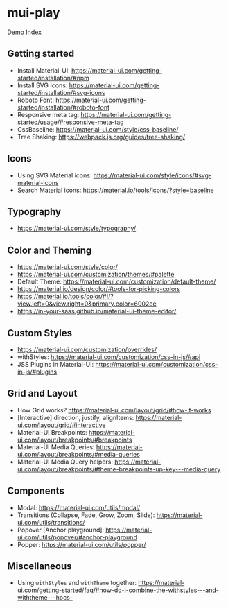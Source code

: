 # mui-play

[Demo Index](build/index.html)

## Getting started
* Install Material-UI: https://material-ui.com/getting-started/installation/#npm
* Install SVG Icons: https://material-ui.com/getting-started/installation/#svg-icons
* Roboto Font: https://material-ui.com/getting-started/installation/#roboto-font
* Responsive meta tag: https://material-ui.com/getting-started/usage/#responsive-meta-tag
* CssBaseline: https://material-ui.com/style/css-baseline/
* Tree Shaking: https://webpack.js.org/guides/tree-shaking/

## Icons
* Using SVG Material icons: https://material-ui.com/style/icons/#svg-material-icons
* Search Material icons: https://material.io/tools/icons/?style=baseline

## Typography
* https://material-ui.com/style/typography/

## Color and Theming
* https://material-ui.com/style/color/
* https://material-ui.com/customization/themes/#palette
* Default Theme: https://material-ui.com/customization/default-theme/
* https://material.io/design/color/#tools-for-picking-colors
* https://material.io/tools/color/#!/?view.left=0&view.right=0&primary.color=6002ee
* https://in-your-saas.github.io/material-ui-theme-editor/

## Custom Styles
* https://material-ui.com/customization/overrides/
* withStyles: https://material-ui.com/customization/css-in-js/#api
* JSS Plugins in Material-UI: https://material-ui.com/customization/css-in-js/#plugins

## Grid and Layout
* How Grid works? https://material-ui.com/layout/grid/#how-it-works
* [Interactive] direction, justify, alignItems: https://material-ui.com/layout/grid/#interactive
* Material-UI Breakpoints: https://material-ui.com/layout/breakpoints/#breakpoints
* Material-UI Media Queries: https://material-ui.com/layout/breakpoints/#media-queries
* Material-UI Media Query helpers: https://material-ui.com/layout/breakpoints/#theme-breakpoints-up-key---media-query

## Components
* Modal: https://material-ui.com/utils/modal/
* Transitions (Collapse, Fade, Grow, Zoom, Slide): https://material-ui.com/utils/transitions/
* Popover [Anchor playground]: https://material-ui.com/utils/popover/#anchor-playground
* Popper: https://material-ui.com/utils/popper/

## Miscellaneous
* Using `withStyles` and `withTheme` together: https://material-ui.com/getting-started/faq/#how-do-i-combine-the-withstyles---and-withtheme---hocs-
